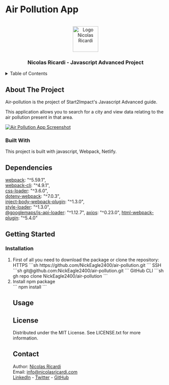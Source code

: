 # Air Pollution App

<!-- PROJECT LOGO -->
<br />
<div align="center">
  <a href="https://nicolasricardi.com">
    <img src="https://nicolasricardi.com/assets/images/logo.png" alt="Logo Nicolas Ricardi" width="80" height="80">
  </a>

  <h3 align="center">Nicolas Ricardi - Javascript Advanced Project</h3>
</div>

<details>
  <summary>Table of Contents</summary>
  <ol>
    <li><a href="#about-the-project">About The Project</a>
      <ul>
        <li><a href="#built-with">Built With</a></li>
      </ul>
    </li>
    <li><a href="#getting-started">Getting Started</a></li>
    <li><a href="#dependencies">Dependencies</a></li>
    <li><a href="#usage">Usage</a></li>
    <li><a href="#license">License</a></li>
    <li><a href="#contact">Contact</a></li>
  </ol>
</details>

## About The Project
Air-pollution is the project of Start2Impact's Javascript Advanced guide.

This application allows you to search for a city and view data relating to the air pollution present in that area.

[![Air Pollution App Screenshot](link)](https://www.nicolasricardi.com/project/js-counter)

### Built With
This project is built with javascript, Webpack, Netlify.

## Dependencies
[webpack](https://webpack.js.org/): "^5.59.1",<br>
[webpack-cli](https://webpack.js.org/api/cli/): "^4.9.1",<br>
[css-loader](https://webpack.js.org/loaders/css-loader/): "^3.6.0",<br>
[dotenv-webpack](https://www.npmjs.com/package/dotenv-webpack): "^7.0.3",<br>
[inject-body-webpack-plugin](https://www.npmjs.com/package/inject-body-webpack-plugin): "^1.3.0",<br>
[style-loader](https://webpack.js.org/loaders/style-loader/): "^1.3.0",<br>
[@googlemaps/js-api-loader](https://www.npmjs.com/package/@googlemaps/js-api-loader): "^1.12.7",
[axios](https://axios-http.com/docs/intro): "^0.23.0",
[html-webpack-plugin](https://webpack.js.org/plugins/html-webpack-plugin/): "^5.4.0"


## Getting Started

### Installation
<ol>
<li>First of all you need to download the package or clone the repository:<br>
HTTPS
```sh
  https://github.com/NickEagle2400/air-pollution.git
```
SSH
```sh
  git@github.com:NickEagle2400/air-pollution.git
```
GitHub CLI
```sh
  gh repo clone NickEagle2400/air-pollution
```
</li>
<li>Install npm package<br>
```
  npm install
```</li>

## Usage

## License
Distributed under the MIT License. See LICENSE.txt for more information.

## Contact

Author: [Nicolas Ricardi](www.nicolasricardi.com) <br />
Email: [info@nicolasricardi.com](mailto:info@nicolasricardi.com)<br />
[LinkedIn](https://www.linkedin.com/in/nicolasricardi/) - [Twitter](https://twitter.com/nick_ricardi00) - [GitHub](https://github.com/NickEagle2400)

